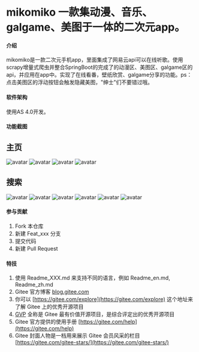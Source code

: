 # mikomiko 一款集动漫、音乐、galgame、美图于一体的二次元app。

#### 介绍
mikomiko是一款二次元手机app，里面集成了网易云api可以在线听歌。使用scrapy增量式爬虫并整合SpringBoot的完成了的动漫区、美图区、galgame区的api，并应用在app中。实现了在线看番，壁纸欣赏、galgame分享的功能。ps：点击美图区的浮动按钮会触发隐藏美图，"绅士"们不要错过哦。

#### 软件架构
使用AS 4.0开发。


#### 功能截图
## 主页
![avatar](https://mikochat.oss-ap-northeast-1.aliyuncs.com/Screenshoots/mikomiko/index/5a6520b5937ee8542b1bded6bdea8754529c692d.jpg)
![avatar](https://mikochat.oss-ap-northeast-1.aliyuncs.com/Screenshoots/mikomiko/index/Screenshot_2021-04-18-21-22-43-745_com.xana.acg.m.jpg)
![avatar](https://mikochat.oss-ap-northeast-1.aliyuncs.com/Screenshoots/mikomiko/index/Screenshot_2021-04-18-21-23-20-921_com.xana.acg.m.jpg)
![avatar](https://mikochat.oss-ap-northeast-1.aliyuncs.com/Screenshoots/mikomiko/index/Screenshot_2021-04-18-21-24-21-925_com.xana.acg.m.jpg)

## 搜索
![avatar](https://mikochat.oss-ap-northeast-1.aliyuncs.com/Screenshoots/mikomiko/search/Screenshot_2021-04-18-21-25-06-562_com.xana.acg.m.jpg)
![avatar](https://mikochat.oss-ap-northeast-1.aliyuncs.com/Screenshoots/mikomiko/search/Screenshot_2021-04-18-21-26-02-025_com.xana.acg.m.jpg)
![avatar](https://mikochat.oss-ap-northeast-1.aliyuncs.com/Screenshoots/mikomiko/search/Screenshot_2021-04-18-21-28-05-182_com.xana.acg.m.jpg)
![avatar](https://mikochat.oss-ap-northeast-1.aliyuncs.com/Screenshoots/mikomiko/search/Screenshot_2021-04-18-22-00-41-430_com.xana.acg.m.jpg)
![avatar](https://mikochat.oss-ap-northeast-1.aliyuncs.com/Screenshoots/mikomiko/search/Screenshot_2021-04-18-22-00-55-530_com.xana.acg.m.jpg)
![avatar](https://mikochat.oss-ap-northeast-1.aliyuncs.com/Screenshoots/mikomiko/search/Screenshot_2021-04-18-22-02-34-673_com.xana.acg.m.jpg)



#### 参与贡献

1.  Fork 本仓库
2.  新建 Feat_xxx 分支
3.  提交代码
4.  新建 Pull Request


#### 特技

1.  使用 Readme\_XXX.md 来支持不同的语言，例如 Readme\_en.md, Readme\_zh.md
2.  Gitee 官方博客 [blog.gitee.com](https://blog.gitee.com)
3.  你可以 [https://gitee.com/explore](https://gitee.com/explore) 这个地址来了解 Gitee 上的优秀开源项目
4.  [GVP](https://gitee.com/gvp) 全称是 Gitee 最有价值开源项目，是综合评定出的优秀开源项目
5.  Gitee 官方提供的使用手册 [https://gitee.com/help](https://gitee.com/help)
6.  Gitee 封面人物是一档用来展示 Gitee 会员风采的栏目 [https://gitee.com/gitee-stars/](https://gitee.com/gitee-stars/)
